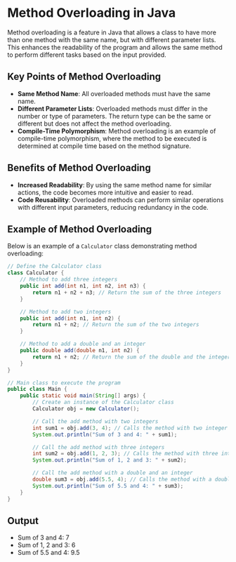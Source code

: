 # Method Overloading in Java

Method overloading is a feature in Java that allows a class to have more than one method with the same name, but with different parameter lists. This enhances the readability of the program and allows the same method to perform different tasks based on the input provided.

## Key Points of Method Overloading

- **Same Method Name**: All overloaded methods must have the same name.
- **Different Parameter Lists**: Overloaded methods must differ in the number or type of parameters. The return type can be the same or different but does not affect the method overloading.
- **Compile-Time Polymorphism**: Method overloading is an example of compile-time polymorphism, where the method to be executed is determined at compile time based on the method signature.

## Benefits of Method Overloading

- **Increased Readability**: By using the same method name for similar actions, the code becomes more intuitive and easier to read.
- **Code Reusability**: Overloaded methods can perform similar operations with different input parameters, reducing redundancy in the code.

## Example of Method Overloading

Below is an example of a `Calculator` class demonstrating method overloading:

```java
// Define the Calculator class
class Calculator {
    // Method to add three integers
    public int add(int n1, int n2, int n3) {
        return n1 + n2 + n3; // Return the sum of the three integers
    }

    // Method to add two integers
    public int add(int n1, int n2) {
        return n1 + n2; // Return the sum of the two integers
    }

    // Method to add a double and an integer
    public double add(double n1, int n2) {
        return n1 + n2; // Return the sum of the double and the integer
    }
}

// Main class to execute the program
public class Main {
    public static void main(String[] args) {
        // Create an instance of the Calculator class
        Calculator obj = new Calculator();

        // Call the add method with two integers
        int sum1 = obj.add(3, 4); // Calls the method with two integer parameters
        System.out.println("Sum of 3 and 4: " + sum1);

        // Call the add method with three integers
        int sum2 = obj.add(1, 2, 3); // Calls the method with three integer parameters
        System.out.println("Sum of 1, 2 and 3: " + sum2);

        // Call the add method with a double and an integer
        double sum3 = obj.add(5.5, 4); // Calls the method with a double and an integer
        System.out.println("Sum of 5.5 and 4: " + sum3);
    }
}
```

## Output

- Sum of 3 and 4: 7
- Sum of 1, 2 and 3: 6
- Sum of 5.5 and 4: 9.5